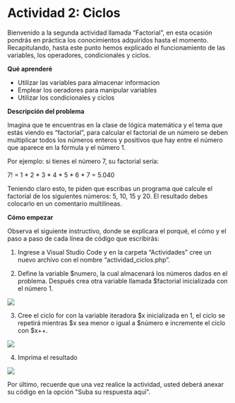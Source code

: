 # Actividad 2: Ciclos

Bienvenido a la segunda actividad llamada “Factorial”, en esta ocasión pondrás en práctica los conocimientos adquiridos hasta el momento. Recapitulando, hasta este punto hemos explicado el funcionamiento de las variables, los operadores, condicionales y ciclos.

**Qué aprenderé**

* Utilizar las variables para almacenar informacion
* Emplear los oeradores para manipular variables
* Utilizar los condicionales y ciclos

**Descripción del problema**

Imagina que te encuentras en la clase de lógica matemática y el tema que estás viendo es “factorial”, para calcular el factorial de un número se deben multiplicar todos los números enteros y positivos que hay entre el número que aparece en la fórmula y el número 1.

 

Por ejemplo: si tienes el número 7, su factorial sería: 

 

7! = 1 * 2 * 3 * 4 * 5 * 6 * 7 = 5.040

 

Teniendo claro esto, te piden que escribas un programa que calcule el factorial de los siguientes números: 5, 10, 15 y 20. El resultado debes colocarlo en un comentario multilineas. 

**Cómo empezar**

Observa el siguiente instructivo, donde se explicara el porqué, el cómo y el paso a paso de cada línea de código que escribirás:

 

1. Ingrese a Visual Studio Code y en la carpeta “Actividades” cree un nuevo archivo con el nombre “actividad_ciclos.php”.

 

2. Define la variable $numero, la cual almacenará los números dados en el problema. Después crea otra variable llamada $factorial inicializada con el número 1.

 
![](https://edutin-publico.s3.amazonaws.com/documents/documents/gcNocfjDVr/archivo.png)
 

3. Cree el ciclo for con la variable iteradora $x inicializada en 1, el ciclo se repetirá mientras $x sea menor o igual a $número e  incremente el ciclo con $x++.

 
![](https://edutin-publico.s3.amazonaws.com/documents/documents/soqOAaeJ8m/archivo.png)
 

4. Imprima el resultado

 
![](https://edutin-publico.s3.amazonaws.com/documents/documents/d41DPzEhV3/archivo.png)
 

Por último, recuerde que una vez realice la actividad, usted deberá anexar su código en la opción "Suba su respuesta aquí". 